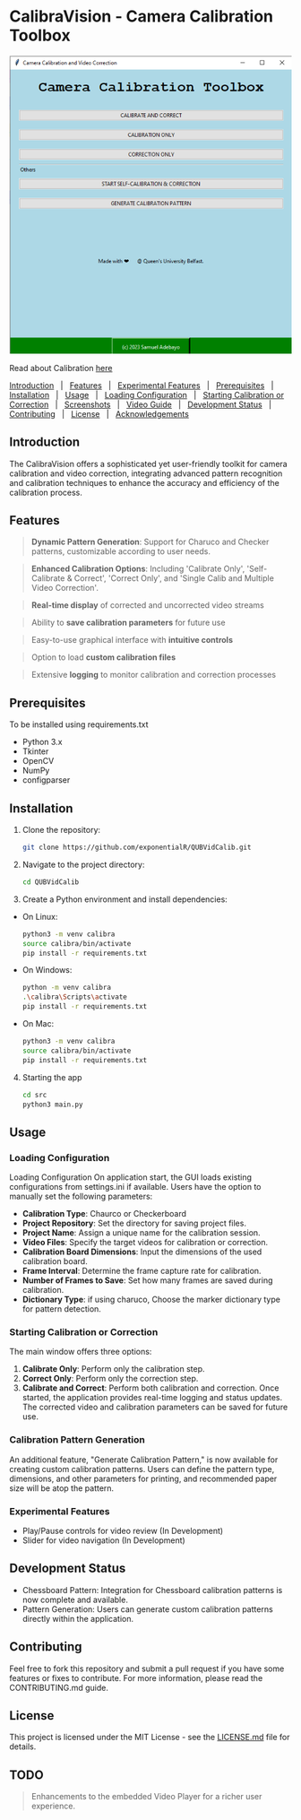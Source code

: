 # CalibraVision - Camera Calibration Toolbox
![CameraCalibration-tool.png](assets/CameraCalibration-tool.png)

Read about Calibration [here](https://samueladebayo.com/camera-calibration-part-1)


[Introduction](#introduction) &nbsp; | &nbsp; [Features](#features) &nbsp; | &nbsp; [Experimental Features](#experimental-features) &nbsp; | &nbsp; [Prerequisites](#prerequisites) &nbsp; | &nbsp; [Installation](#installation) &nbsp; | &nbsp; [Usage](#usage) &nbsp; | &nbsp; [Loading Configuration](#loading-configuration) &nbsp; | &nbsp; [Starting Calibration or Correction](#starting-calibration-or-correction) &nbsp; | &nbsp; [Screenshots](#screenshots) &nbsp; | &nbsp; [Video Guide](#video-guide) &nbsp; | &nbsp; [Development Status](#development-status) &nbsp; | &nbsp; [Contributing](#contributing) &nbsp; | &nbsp; [License](#license) &nbsp; | &nbsp; [Acknowledgements](#acknowledgements)


## Introduction

The CalibraVision offers a sophisticated yet user-friendly toolkit for camera calibration and video correction, integrating advanced pattern recognition and calibration techniques to enhance the accuracy and efficiency of the calibration process.
## Features

> **Dynamic Pattern Generation**: Support for Charuco and Checker patterns, customizable according to user needs.

> **Enhanced Calibration Options**: Including 'Calibrate Only', 'Self-Calibrate & Correct', 'Correct Only', and 'Single Calib and Multiple Video Correction'.

> **Real-time display** of corrected and uncorrected video streams

> Ability to **save calibration parameters** for future use

> Easy-to-use graphical interface with **intuitive controls**

> Option to load **custom calibration files**

> Extensive **logging** to monitor calibration and correction processes

## Prerequisites
To be installed using requirements.txt
- Python 3.x
- Tkinter
- OpenCV
- NumPy
- configparser

## Installation

1. Clone the repository:
   ```bash
   git clone https://github.com/exponentialR/QUBVidCalib.git
2. Navigate to the project directory:
    ````bash
   cd QUBVidCalib
   
3. Create a Python environment and install dependencies:

- On Linux:

    ````bash 
   python3 -m venv calibra
   source calibra/bin/activate
   pip install -r requirements.txt
  
   
- On Windows:
    ````bash 
  python -m venv calibra
  .\calibra\Scripts\activate
  pip install -r requirements.txt

- On Mac:
    ````bash
  python3 -m venv calibra
  source calibra/bin/activate
  pip install -r requirements.txt


4. Starting the app
   ```bash 
   cd src 
   python3 main.py

## Usage
### Loading Configuration
Loading Configuration
On application start, the GUI loads existing configurations from settings.ini if available. Users have the option to manually set the following parameters:

* **Calibration Type**: Chaurco or Checkerboard
* **Project Repository**: Set the directory for saving project files.
* **Project Name**: Assign a unique name for the calibration session.
* **Video Files**: Specify the target videos for calibration or correction.
* **Calibration Board Dimensions**: Input the dimensions of the used calibration board.
* **Frame Interval**: Determine the frame capture rate for calibration.
* **Number of Frames to Save**: Set how many frames are saved during calibration.
* **Dictionary Type**: if using charuco, Choose the marker dictionary type for pattern detection.

### Starting Calibration or Correction
The main window offers three options:

1. **Calibrate Only**: Perform only the calibration step.
2. **Correct Only**: Perform only the correction step.
3. **Calibrate and Correct**: Perform both calibration and correction.
Once started, the application provides real-time logging and status updates. The corrected video and calibration parameters can be saved for future use.

### Calibration Pattern Generation
An additional feature, "Generate Calibration Pattern," is now available for creating custom calibration patterns. Users can define the pattern type, dimensions, and other parameters for printing, and recommended paper size will be atop the pattern.

### Experimental Features

- Play/Pause controls for video review (In Development)
- Slider for video navigation (In Development)

## Development Status
- Chessboard Pattern: Integration for Chessboard calibration patterns is now complete and available.
- Pattern Generation: Users can generate custom calibration patterns directly within the application.

## Contributing
Feel free to fork this repository and submit a pull request if you have some features or fixes to contribute. For more information, please read the CONTRIBUTING.md guide.

## License
This project is licensed under the MIT License - see the [LICENSE.md](./LICENSE.md) file for details.


## TODO 
> Enhancements to the embedded Video Player for a richer user experience.

